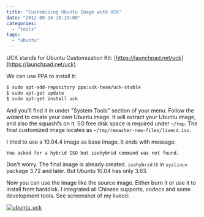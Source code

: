 ```yaml
---
title: "Customizing Ubuntu Image with UCK"
date: "2012-09-14 18:19:00"
categories: 
  - "tools"
tags: 
  - "ubuntu"
---
```


UCK stands for Ubuntu Customization Kit: [https://launchpad.net/uck](https://launchpad.net/uck)

We can use PPA to install it:

```bash
$ sudo apt-add-repository ppa:uck-team/uck-stable
$ sudo apt-get update
$ sudo apt-get install uck
```

And you'll find it in under "System Tools" section of your menu. Follow the wizard to create your own Ubuntu image. It will extract your Ubuntu image, and also the squashfs on it. 5G free disk space is required under `~/tmp`. The final customized image locates as `~/tmp/remaster-new-files/livecd.iso`.

I tried to use a 10.04.4 image as base image. It ends with message:

```
You asked for a hybrid ISO but isohybrid command was not found.
```

Don't worry. The final image is already created. `isohybrid` is in `syslinux` package 3.72 and later. But Ubuntu 10.04 has only 3.63.

Now you can use the image like the source image. Either burn it or use it to install from harddisk. I integrated all Chinese supports, codecs and some development tools. See screenshot of my livecd:

[![ubuntu_uck](images/7986046431_fdb8f051e6_z.jpg)](http://www.flickr.com/photos/gonwan1985/7986046431 "ubuntu_uck by Binhao Qian, on Flickr")
